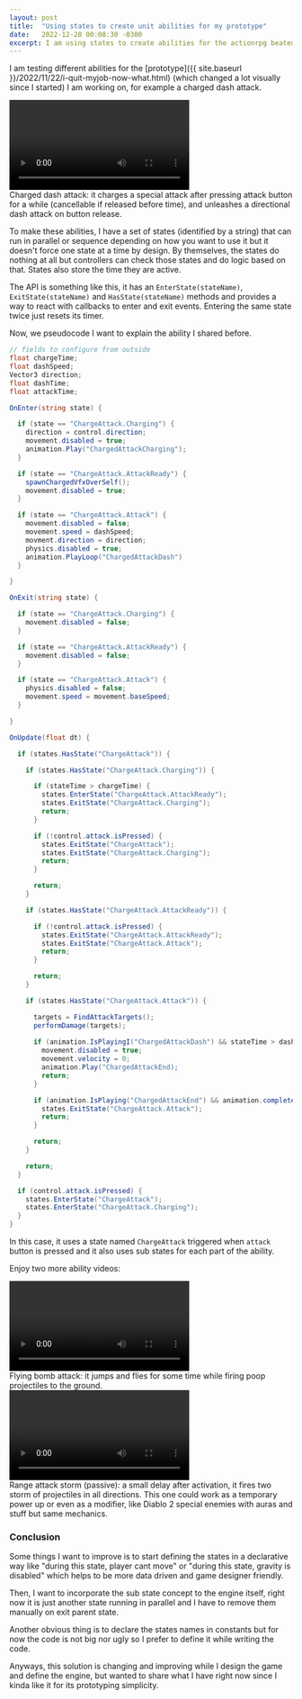 ```yaml
---
layout: post
title:  "Using states to create unit abilities for my prototype"
date:   2022-12-28 00:08:30 -0300
excerpt: I am using states to create abilities for the actionrpg beatemup prototype I am working on and I share a bit of pseudocode to explain how. 
---
```


I am testing different abilities for the [prototype]({{ site.baseurl }}/2022/11/22/i-quit-myjob-now-what.html) (which changed a lot visually since I started) I am working on, for example a charged dash attack.

<div class="post-video">
<video width="320" controls autoplay>
  <source src="/assets/ability_chargedashattack1.mp4" type="video/mp4">
   Your browser does not support the video tag.
</video> 
<br/>
Charged dash attack: it charges a special attack after pressing attack button for a while (cancellable if released before time), and unleashes a directional dash attack on button release.
</div>

To make these abilities, I have a set of states (identified by a string) that can run in parallel or sequence depending on how you want to use it but it doesn't force one state at a time by design. By themselves, the states do nothing at all but controllers can check those states and do logic based on that. States also store the time they are active.

The API is something like this, it has an `EnterState(stateName)`, `ExitState(stateName)` and `HasState(stateName)` methods and provides a way to react with callbacks to enter and exit events. Entering the same state twice just resets its timer.

Now, we pseudocode I want to explain the ability I shared before.

```c#
// fields to configure from outside
float chargeTime;
float dashSpeed;
Vector3 direction;
float dashTime;
float attackTime;

OnEnter(string state) {

  if (state == "ChargeAttack.Charging") {
    direction = control.direction;
    movement.disabled = true;
    animation.Play("ChargedAttackCharging");
  }  

  if (state == "ChargeAttack.AttackReady") {
    spawnChargedVfxOverSelf();
    movement.disabled = true;
  }  

  if (state == "ChargeAttack.Attack") {
    movement.disabled = false;
    movement.speed = dashSpeed;
    movment.direction = direction;
    physics.disabled = true;
    animation.PlayLoop("ChargedAttackDash")
  }  

}

OnExit(string state) {

  if (state == "ChargeAttack.Charging") {
    movement.disabled = false;
  }  

  if (state == "ChargeAttack.AttackReady") {
    movement.disabled = false;
  }  

  if (state == "ChargeAttack.Attack") {
    physics.disabled = false;
    movement.speed = movement.baseSpeed;
  }  

}

OnUpdate(float dt) {

  if (states.HasState("ChargeAttack")) {

    if (states.HasState("ChargeAttack.Charging")) {

      if (stateTime > chargeTime) {
        states.EnterState("ChargeAttack.AttackReady");
        states.ExitState("ChargeAttack.Charging");
        return;
      }

      if (!control.attack.isPressed) {
        states.ExitState("ChargeAttack");
        states.ExitState("ChargeAttack.Charging");
        return;
      }

      return;
    }

    if (states.HasState("ChargeAttack.AttackReady")) {

      if (!control.attack.isPressed) {
        states.ExitState("ChargeAttack.AttackReady");
        states.ExitState("ChargeAttack.Attack");
        return;
      }

      return;
    }

    if (states.HasState("ChargeAttack.Attack")) {

      targets = FindAttackTargets();
      performDamage(targets);
      
      if (animation.IsPlayingI("ChargedAttackDash") && stateTime > dashTime) {
        movement.disabled = true;
        movement.velocity = 0;
        animation.Play("ChargedAttackEnd);
        return;
      }

      if (animation.IsPlaying("ChargedAttackEnd") && animation.completed) {
        states.ExitState("ChargeAttack.Attack");
        return;
      }

      return;
    }

    return;
  }

  if (control.attack.isPressed) {
    states.EnterState("ChargeAttack");
    states.EnterState("ChargeAttack.Charging");
  }
}

```

In this case, it uses a state named `ChargeAttack` triggered when `attack` button is pressed and it also uses sub states for each part of the ability.

Enjoy two more ability videos:

<div class="post-video">
<video width="320" controls>
  <source src="/assets/ability_flyingbomb1.mp4" type="video/mp4">
   Your browser does not support the video tag.
</video>
<br/>
Flying bomb attack: it jumps and flies for some time while firing poop projectiles to the ground.
</div>

<div class="post-video">
<video width="320" controls>
  <source src="/assets/special_rangesstorm_3.mp4" type="video/mp4">
   Your browser does not support the video tag.
</video> 
<br/>
Range attack storm (passive): a small delay after activation, it fires two storm of projectiles in all directions. This one could work as a temporary power up or even as a modifier, like Diablo 2 special enemies with auras and stuff but same mechanics.
</div>

### Conclusion

Some things I want to improve is to start defining the states in a declarative way like "during this state, player cant move" or "during this state, gravity is disabled" which helps to be more data driven and game designer friendly. 

Then, I want to incorporate the sub state concept to the engine itself, right now it is just another state running in parallel and I have to remove them manually on exit parent state.

Another obvious thing is to declare the states names in constants but for now the code is not big nor ugly so I prefer to define it while writing the code.

Anyways, this solution is changing and improving while I design the game and define the engine, but wanted to share what I have right now since I kinda like it for its prototyping simplicity.